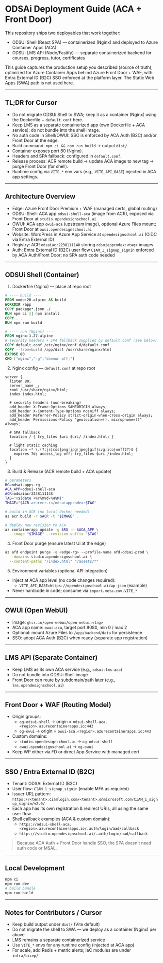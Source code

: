 # ODSAi Deployment Guide (ACA + Front Door)

This repository ships two deployables that work together:
- ODSUi Shell (React SPA) — containerized (Nginx) and deployed to Azure Container Apps (ACA)
- ODSUi LMS API (Node/Fastify) — separate containerized backend for courses, progress, tutor, certificates

This guide captures the production setup you described (source of truth), optimized for Azure Container Apps behind Azure Front Door + WAF, with Entra External ID (B2C) SSO enforced at the platform layer. The Static Web Apps (SWA) path is not used here.

---

## TL;DR for Cursor
- Do not migrate ODSUi Shell to SWA; keep it as a container (Nginx) using the Dockerfile + `default.conf` here.
- Keep LMS as a separate containerized app (own Dockerfile + ACA service); do not bundle into the shell image.
- No auth code in Shell/OWUI: SSO is enforced by ACA Auth (B2C) and/or Front Door at the edge.
- Build command: `npm ci && npm run build` → output `dist/`.
- Container exposes port 80 (Nginx).
- Headers and SPA fallback: configured in `default.conf`.
- Release process: ACR remote build → update ACA image to new tag → purge Front Door (for shell).
- Runtime config via `VITE_*` env vars (e.g., `VITE_API_BASE`) injected in ACA app settings.

---

## Architecture Overview
- Edge: Azure Front Door Premium + WAF (managed certs, global routing)
- ODSUi Shell: ACA app `odsui-shell-aca` (image from ACR), exposed via Front Door at `studio.opendesignschool.ai`
- OWUI: ACA app `owui-aca` (upstream image), optional Azure Files mount; Front Door at `owui.opendesignschool.ai`
- Website: WordPress in Azure App Service at `opendesignschool.ai` (OIDC via Entra External ID)
- Registry: ACR `odsaiacr2238111148` storing `odsuiappcodex:<tag>` images
- Auth: Entra External ID (B2C) user flow `CIAM_1_signup_signin` enforced by ACA Auth/Front Door; no SPA auth code needed

---

## ODSUi Shell (Container)

1) Dockerfile (Nginx) — place at repo root

```dockerfile
# ---- build ----
FROM node:20-alpine AS build
WORKDIR /app
COPY package*.json ./
RUN npm ci || npm install
COPY . .
RUN npm run build

# ---- run (Nginx) ----
FROM nginx:1.27-alpine
# security headers + SPA fallback supplied by default.conf (see below)
COPY default.conf /etc/nginx/conf.d/default.conf
COPY --from=build /app/dist /usr/share/nginx/html
EXPOSE 80
CMD ["nginx","-g","daemon off;"]
```

2) Nginx config — `default.conf` at repo root

```nginx
server {
  listen 80;
  server_name _;
  root /usr/share/nginx/html;
  index index.html;

  # security headers (non-breaking)
  add_header X-Frame-Options SAMEORIGIN always;
  add_header X-Content-Type-Options nosniff always;
  add_header Referrer-Policy strict-origin-when-cross-origin always;
  add_header Permissions-Policy "geolocation=(), microphone=()" always;

  # SPA fallback
  location / { try_files $uri $uri/ /index.html; }

  # light static caching
  location ~* \.(?:js|css|png|jpg|jpeg|gif|svg|ico|woff2?)$ {
    expires 7d; access_log off; try_files $uri /index.html;
  }
}
```

3) Build & Release (ACR remote build + ACA update)

```bash
# parameters
RG=odsai-apps-rg
ACA_APP=odsui-shell-aca
ACR=odsaiacr2238111148
TAG="v$(date +%Y%m%d-%H%M)"
IMAGE="$ACR.azurecr.io/odsuiappcodex:$TAG"

# build in ACR (no local docker needed)
az acr build -r $ACR -t "$IMAGE" .

# deploy new revision to ACA
az containerapp update -g $RG -n $ACA_APP \
  --image "$IMAGE" --revision-suffix "$TAG"
```

4) Front Door purge (ensure latest UI at the edge)

```bash
az afd endpoint purge -g <edge-rg> --profile-name afd-odsai-prod \
  --domains studio.opendesignschool.ai \
  --content-paths "/index.html" "/assets/*"
```

5) Environment variables (optional API integration)
- Inject at ACA app level (no code changes required):
  - `VITE_API_BASE=https://opendesignschool.ai/wp-json` (example)
- Never hardcode in code; consume via `import.meta.env.VITE_*`

---

## OWUI (Open WebUI)
- Image: `ghcr.io/open-webui/open-webui:<tag>`
- ACA app name: `owui-aca`, target port 8080, min 0 / max 2
- Optional: mount Azure Files to `/app/backend/data` for persistence
- SSO: adopt ACA Auth (B2C) when ready (separate app registration)

---

## LMS API (Separate Container)
- Keep LMS as its own ACA service (e.g., `odsui-lms-aca`)
- Do not bundle into ODSUi Shell image
- Front Door can route by subdomain/path later (e.g., `lms.opendesignschool.ai`)

---

## Front Door + WAF (Routing Model)
- Origin groups:
  - `og-odsui-shell` → origin = `odsui-shell-aca.<region>.azurecontainerapps.io:443`
  - `og-owui` → origin = `owui-aca.<region>.azurecontainerapps.io:443`
- Custom domains:
  - `studio.opendesignschool.ai` → `og-odsui-shell`
  - `owui.opendesignschool.ai` → `og-owui`
- Keep WP either via FD or direct App Service with managed cert

---

## SSO / Entra External ID (B2C)
- Tenant: ODSAi External ID (B2C)
- User flow: `CIAM_1_signup_signin` (enable MFA as required)
- Issuer URL pattern:
  `https://<tenant>.ciamlogin.com/<tenant>.onmicrosoft.com/CIAM_1_signup_signin/v2.0/`
- Each app has its own registration & redirect URIs, all using the same user flow
- Shell callback examples (ACA & custom domain):
  - `https://odsui-shell-aca.<region>.azurecontainerapps.io/.auth/login/aad/callback`
  - `https://studio.opendesignschool.ai/.auth/login/aad/callback`

> Because ACA Auth + Front Door handle SSO, the SPA doesn’t need auth code or MSAL.

---

## Local Development
```bash
npm ci
npm run dev
# build bundle
npm run build
```

---

## Notes for Contributors / Cursor
- Keep build output under `dist/` (Vite default)
- Do not migrate the shell to SWA — we deploy as a container (Nginx) per above
- LMS remains a separate containerized service
- Use `VITE_*` envs for any runtime config (injected at ACA app)
- For scale, add Redis + metric alerts; IaC modules are under `infra/bicep/`
